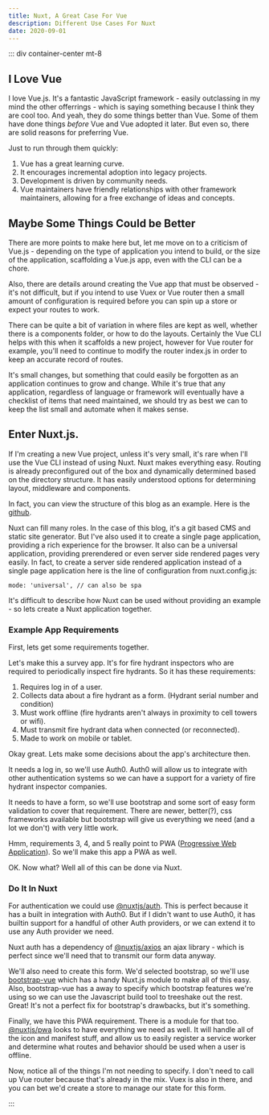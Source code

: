 ```yaml
---
title: Nuxt, A Great Case For Vue
description: Different Use Cases For Nuxt
date: 2020-09-01
---
```


<page-header title="Nuxt: A Great Case For Vue"></page-header>

::: div container-center mt-8

<picture-wrapper file-extension="jpg" file-name="heroes/nuxt_title" alt-text="The Nuxt logo with the text, Nuxt a great case for vue. The quick and easy way to spin up a Vue.js application"></picture-wrapper>

## I Love Vue

I love Vue.js. It's a fantastic JavaScript framework - easily outclassing in my mind the other offerrings - which is saying something because I think they are cool too. And yeah, they do some things better than Vue. Some of them have done things *before* Vue and Vue adopted it later. But even so, there are solid reasons for preferring Vue.

Just to run through them quickly: 

1. Vue has a great learning curve.
2. It encourages incremental adoption into legacy projects.
3. Development is driven by community needs.
4. Vue maintainers have friendly relationships with other framework maintainers, allowing for a free exchange of ideas and concepts.

## Maybe Some Things Could be Better

There are more points to make here but, let me move on to a criticism of Vue.js - depending on the type of application you intend to build, or the size of the application, scaffolding a Vue.js app, even with the CLI can be a chore. 

Also, there are details around creating the Vue app that must be observed - it's not difficult, but if you intend to use Vuex or Vue router then a small amount of configuration is required before you can spin up a store or expect your routes to work.

There can be quite a bit of variation in where files are kept as well, whether there is a components folder, or how to do the layouts. Certainly the Vue CLI helps with this when it scaffolds a new project, however for Vue router for example, you'll need to continue to modify the router index.js in order to keep an accurate record of routes.

It's small changes, but something that could easily be forgotten as an application continues to grow and change. While it's true that any application, regardless of language or framework will eventually have a checklist of items that need maintained, we should try as best we can to keep the list small and automate when it makes sense.

## Enter Nuxt.js.

If I'm creating a new Vue project, unless it's very small, it's rare when I'll use the Vue CLI instead of using Nuxt. Nuxt makes everything easy. Routing is already preconfigured out of the box and dynamically determined based on the directory structure. It has easily understood options for determining layout, middleware and components.

In fact, you can view the structure of this blog as an example. Here is the [github](https://github.com/RobotOptimist/macivor).

Nuxt can fill many roles. In the case of this blog, it's a git based CMS and static site generator. But I've also used it to create a single page application, providing a rich experience for the browser. It also can be a universal application, providing prerendered or even server side rendered pages very easily. In fact, to create a server side rendered application instead of a single page application here is the line of configuration from nuxt.config.js: 

```
mode: 'universal', // can also be spa
```

It's difficult to describe how Nuxt can be used without providing an example - so lets create a Nuxt application together.

### Example App Requirements

First, lets get some requirements together. 

Let's make this a survey app. It's for fire hydrant inspectors who are required to periodically inspect fire hydrants. So it has these requirements:

1. Requires log in of a user.
2. Collects data about a fire hydrant as a form. (Hydrant serial number and condition)
3. Must work offline (fire hydrants aren't always in proximity to cell towers or wifi).
4. Must transmit fire hydrant data when connected (or reconnected).
5. Made to work on mobile or tablet.

Okay great. Lets make some decisions about the app's architecture then.

It needs a log in, so we'll use Auth0. Auth0 will allow us to integrate with other authentication systems so we can have a support for a variety of fire hydrant inspector companies.

It needs to have a form, so we'll use bootstrap and some sort of easy form validation to cover that requirement. There are newer, better(?), css frameworks available but bootstrap will give us everything we need (and a lot we don't) with very little work.

Hmm, requirements 3, 4, and 5 really point to PWA ([Progressive Web Application](https://web.dev/what-are-pwas/)). So we'll make this app a PWA as well.

OK. Now what? Well all of this can be done via Nuxt. 

### Do It In Nuxt

For authentication we could use [@nuxtjs/auth](https://auth.nuxtjs.org/). This is perfect because it has a built in integration with Auth0. But if I didn't want to use Auth0, it has builtin support for a handful of other Auth providers, or we can extend it to use any Auth provider we need. 

Nuxt auth has a dependency of [@nuxtjs/axios](https://axios.nuxtjs.org/) an ajax library - which is perfect since we'll need that to transmit our form data anyway.

We'll also need to create this form. We'd selected bootstrap, so we'll use [bootstrap-vue](https://bootstrap-vue.org/docs#getting-started-with-nuxtjs) which has a handy Nuxt.js module to make all of this easy. Also, bootstrap-vue has a away to specify which bootstrap features we're using so we can use the Javascript build tool to treeshake out the rest. Great! It's not a perfect fix for bootstrap's drawbacks, but it's something.

Finally, we have this PWA requirement. There is a module for that too. [@nuxtjs/pwa](https://pwa.nuxtjs.org/setup) looks to have everything we need as well. It will handle all of the icon and manifest stuff, and allow us to easily register a service worker and determine what routes and behavior should be used when a user is offline. 

Now, notice all of the things I'm not needing to specify. I don't need to call up Vue router because that's already in the mix. Vuex is also in there, and you can bet we'd create a store to manage our state for this form. 

:::